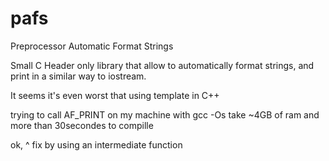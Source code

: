 # pafs
Preprocessor Automatic Format Strings

Small C Header only library that allow to automatically format strings,
and print in a similar way to iostream.

It seems it's even worst that using template in C++

trying to call AF_PRINT on my machine with gcc -Os take ~4GB of ram and more than 30secondes to compille

ok, ^ fix by using an intermediate function